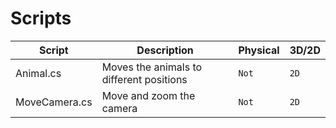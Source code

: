 # Scripts

| Script  | Description | Physical | 3D/2D |
|------------|---------|------|--------|
| Animal.cs | Moves the animals to different positions |`Not` | `2D` |
| MoveCamera.cs | Move and zoom the camera |`Not` | `2D` |
